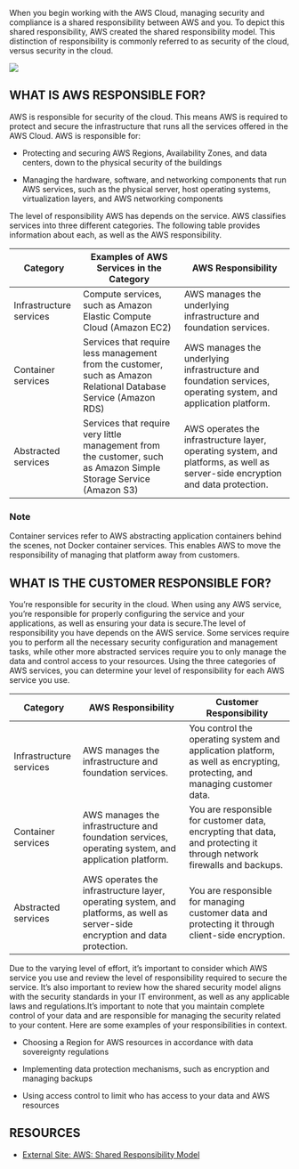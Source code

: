When you begin working with the AWS Cloud, managing security and compliance is a shared responsibility between AWS and you. To depict this shared responsibility, AWS created the shared responsibility model. This distinction of responsibility is commonly referred to as security of the cloud, versus security in the cloud.

![](https://d3c33hcgiwev3.cloudfront.net/imageAssetProxy.v1/eKxMSz7eQe--4LueiSDLeA_768c8a872c8c47b78055a63415700ff1_asset-v1-AWS-AWS-AWS-OTP-AWSD16-1T2023-type-asset-block-Reading_1.5_AWS_Shared_Responsibility_Model.png?expiry=1752796800000&hmac=b1qctFiwEJOKzPq2DmNapdR5yx6k4XWIl2enbW88Uiw)

## WHAT IS AWS RESPONSIBLE FOR?

AWS is responsible for security of the cloud. This means AWS is required to protect and secure the infrastructure that runs all the services offered in the AWS Cloud. AWS is responsible for:

- Protecting and securing AWS Regions, Availability Zones, and data centers, down to the physical security of the buildings
    
- Managing the hardware, software, and networking components that run AWS services, such as the physical server, host operating systems, virtualization layers, and AWS networking components
    

The level of responsibility AWS has depends on the service. AWS classifies services into three different categories. The following table provides information about each, as well as the AWS responsibility.

|Category|Examples of AWS Services in the Category|AWS Responsibility|
|---|---|---|
|Infrastructure services|Compute services, such as Amazon Elastic Compute Cloud (Amazon EC2)|AWS manages the underlying infrastructure and foundation services.|
|Container services|Services that require less management from the customer, such as Amazon Relational Database Service (Amazon RDS)|AWS manages the underlying infrastructure and foundation services, operating system, and application platform.|
|Abstracted services|Services that require very little management from the customer, such as Amazon Simple Storage Service (Amazon S3)|AWS operates the infrastructure layer, operating system, and platforms, as well as server-side encryption and data protection.|

### Note

Container services refer to AWS abstracting application containers behind the scenes, not Docker container services. This enables AWS to move the responsibility of managing that platform away from customers.

## WHAT IS THE CUSTOMER RESPONSIBLE FOR?

You’re responsible for security in the cloud. When using any AWS service, you’re responsible for properly configuring the service and your applications, as well as ensuring your data is secure.The level of responsibility you have depends on the AWS service. Some services require you to perform all the necessary security configuration and management tasks, while other more abstracted services require you to only manage the data and control access to your resources. Using the three categories of AWS services, you can determine your level of responsibility for each AWS service you use.

|Category|AWS Responsibility|Customer Responsibility|
|---|---|---|
|Infrastructure services|AWS manages the infrastructure and foundation services.|You control the operating system and application platform, as well as encrypting, protecting, and managing customer data.|
|Container services|AWS manages the infrastructure and foundation services, operating system, and application platform.|You are responsible for customer data, encrypting that data, and protecting it through network firewalls and backups.|
|Abstracted services|AWS operates the infrastructure layer, operating system, and platforms, as well as server-side encryption and data protection.|You are responsible for managing customer data and protecting it through client-side encryption.|

Due to the varying level of effort, it’s important to consider which AWS service you use and review the level of responsibility required to secure the service. It’s also important to review how the shared security model aligns with the security standards in your IT environment, as well as any applicable laws and regulations.It’s important to note that you maintain complete control of your data and are responsible for managing the security related to your content. Here are some examples of your responsibilities in context.

- Choosing a Region for AWS resources in accordance with data sovereignty regulations
    
- Implementing data protection mechanisms, such as encryption and managing backups
    
- Using access control to limit who has access to your data and AWS resources
    

## RESOURCES

- [External Site: AWS: Shared Responsibility Model](https://aws.amazon.com/compliance/shared-responsibility-model/)